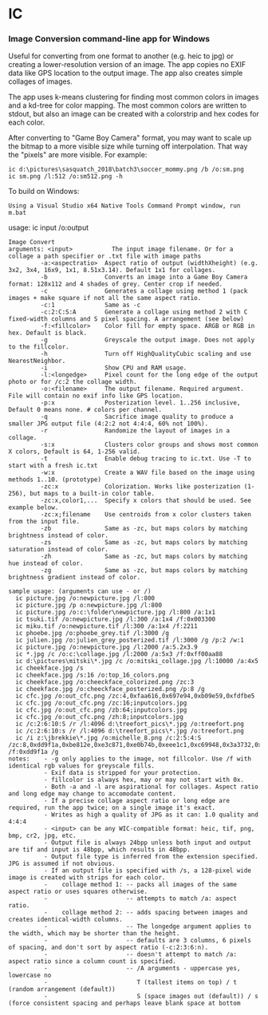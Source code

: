 # IC
### Image Conversion command-line app for Windows

Useful for converting from one format to another (e.g. heic to jpg) or creating a lower-resolution version of an image. The app copies no EXIF data like GPS location to the output image. The app also creates simple collages of images.

The app uses k-means clustering for finding most common colors in images and a kd-tree for color mapping. The most common colors are written to stdout, but also an image can be created with a colorstrip and hex codes for each color.

After converting to "Game Boy Camera" format, you may want to scale up the bitmap to a more visible size while turning off interpolation. That
way the "pixels" are more visible. For example:

    ic d:\pictures\sasquatch_2018\batch3\soccer_mommy.png /b /o:sm.png
    ic sm.png /l:512 /o:sm512.png -h

To build on Windows:
    
    Using a Visual Studio x64 Native Tools Command Prompt window, run m.bat

usage: ic input /o:output
    
    Image Convert
    arguments: <input>           The input image filename. Or for a collage a path specifier or .txt file with image paths
             -a:<aspectratio>  Aspect ratio of output (widthXheight) (e.g. 3x2, 3x4, 16x9, 1x1, 8.51x3.14). Default 1x1 for collages.
             -b                Converts an image into a Game Boy Camera format: 128x112 and 4 shades of grey. Center crop if needed.
             -c                Generates a collage using method 1 (pack images + make square if not all the same aspect ratio.
             -c:1              Same as -c
             -c:2:C:S:A        Generate a collage using method 2 with C fixed-width columns and S pixel spacing. A arrangement (see below)
             -f:<fillcolor>    Color fill for empty space. ARGB or RGB in hex. Default is black.
             -g                Greyscale the output image. Does not apply to the fillcolor.
             -h                Turn off HighQualityCubic scaling and use NearestNeighbor.
             -i                Show CPU and RAM usage.
             -l:<longedge>     Pixel count for the long edge of the output photo or for /c:2 the collage width.
             -o:<filename>     The output filename. Required argument. File will contain no exif info like GPS location.
             -p:x              Posterization level. 1..256 inclusive, Default 0 means none. # colors per channel.
             -q                Sacrifice image quality to produce a smaller JPG output file (4:2:2 not 4:4:4, 60% not 100%).
             -r                Randomize the layout of images in a collage.
             -s:x              Clusters color groups and shows most common X colors, Default is 64, 1-256 valid.
             -t                Enable debug tracing to ic.txt. Use -T to start with a fresh ic.txt
             -w:x              Create a WAV file based on the image using methods 1..10. (prototype)
             -zc:x             Colorization. Works like posterization (1-256), but maps to a built-in color table.
             -zc:x,color1,...  Specify x colors that should be used. See example below.
             -zc:x;filename    Use centroids from x color clusters taken from the input file.
             -zb               Same as -zc, but maps colors by matching brightness instead of color.
             -zs               Same as -zc, but maps colors by matching saturation instead of color.
             -zh               Same as -zc, but maps colors by matching hue instead of color.
             -zg               Same as -zc, but maps colors by matching brightness gradient instead of color.
    
    sample usage: (arguments can use - or /)
      ic picture.jpg /o:newpicture.jpg /l:800
      ic picture.jpg /p o:newpicture.jpg /l:800
      ic picture.jpg /o:c:\folder\newpicture.jpg /l:800 /a:1x1
      ic tsuki.tif /o:newpicture.jpg /l:300 /a:1x4 /f:0x003300
      ic miku.tif /o:newpicture.tif /l:300 /a:1x4 /f:2211
      ic phoebe.jpg /o:phoebe_grey.tif /l:3000 /g
      ic julien.jpg /o:julien_grey_posterized.tif /l:3000 /g /p:2 /w:1
      ic picture.jpg /o:newpicture.jpg /l:2000 /a:5.2x3.9
      ic *.jpg /c /o:c:\collage.jpg /l:2000 /a:5x3 /f:0xff00aa88
      ic d:\pictures\mitski\*.jpg /c /o:mitski_collage.jpg /l:10000 /a:4x5
      ic cheekface.jpg /s
      ic cheekface.jpg /s:16 /o:top_16_colors.png
      ic cheekface.jpg /o:cheeckface_colorized.png /zc:3
      ic cheekface.jpg /o:cheeckface_posterized.png /p:8 /g
      ic cfc.jpg /o:out_cfc.png /zc:4,0xfaa616,0x697e94,0xb09e59,0xfdfbe5
      ic cfc.jpg /o:out_cfc.png /zc:16;inputcolors.jpg
      ic cfc.jpg /o:out_cfc.png /zb:64;inputcolors.jpg
      ic cfc.jpg /o:out_cfc.png /zh:8;inputcolors.jpg
      ic /c:2:6:10:S /r /l:4096 d:\treefort_pics\*.jpg /o:treefort.png
      ic /c:2:6:10:s /r /l:4096 d:\treefort_pics\*.jpg /o:treefort.png
      ic /i z:\jbrekkie\*.jpg /o:michelle_8.png /c:2:5:4:S /zc:8,0xdd9f1a,0xbe812e,0xe3c871,0xe0b74b,0xeee1c1,0xc69948,0x3a3732,0x82543d /f:0xdd9f1a /g
    notes:    - -g only applies to the image, not fillcolor. Use /f with identical rgb values for greyscale fills.
              - Exif data is stripped for your protection.
              - fillcolor is always hex, may or may not start with 0x.
              - Both -a and -l are aspirational for collages. Aspect ratio and long edge may change to accomodate content.
              - If a precise collage aspect ratio or long edge are required, run the app twice; on a single image it's exact.
              - Writes as high a quality of JPG as it can: 1.0 quality and 4:4:4
              - <input> can be any WIC-compatible format: heic, tif, png, bmp, cr2, jpg, etc.
              - Output file is always 24bpp unless both input and output are tif and input is 48bpp, which results in 48bpp.
              - Output file type is inferred from the extension specified. JPG is assumed if not obvious.
              - If an output file is specified with /s, a 128-pixel wide image is created with strips for each color.
              -    collage method 1: -- packs all images of the same aspect ratio or uses squares otherwise.
              -                      -- attempts to match /a: aspect ratio.
              -    collage method 2: -- adds spacing between images and creates identical-width columns.
              -                      -- The longedge argument applies to the width, which may be shorter than the height.
              -                      -- defaults are 3 columns, 6 pixels of spacing, and don't sort by aspect ratio (-c:2:3:6:n).
              -                      -- doesn't attempt to match /a: aspect ratio since a column count is specified.
              -                      -- /A arguments - uppercase yes, lowercase no
              -                         T (tallest items on top) / t (random arrangement (default))
              -                         S (space images out (default)) / s (force consistent spacing and perhaps leave blank space at bottom

